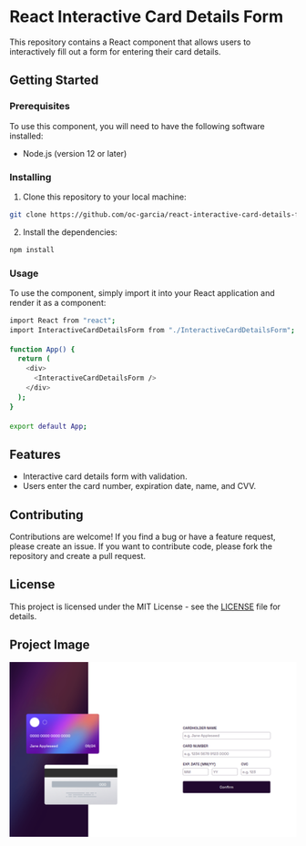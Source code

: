 # React Interactive Card Details Form

This repository contains a React component that allows users to interactively fill out a form for entering their card details.

## Getting Started

### Prerequisites

To use this component, you will need to have the following software installed:

- Node.js (version 12 or later)

### Installing

1. Clone this repository to your local machine:

```bash
git clone https://github.com/oc-garcia/react-interactive-card-details-form.git
```
   
2. Install the dependencies:
  
```bash
npm install
```
  
### Usage
To use the component, simply import it into your React application and render it as a component:

```bash
import React from "react";
import InteractiveCardDetailsForm from "./InteractiveCardDetailsForm";

function App() {
  return (
    <div>
      <InteractiveCardDetailsForm />
    </div>
  );
}

export default App;
```

## Features

- Interactive card details form with validation.
- Users enter the card number, expiration date, name, and CVV.

## Contributing

Contributions are welcome! If you find a bug or have a feature request, please create an issue. If you want to contribute code, please fork the repository and create a pull request.

## License

This project is licensed under the MIT License - see the [LICENSE](LICENSE) file for details.

## Project Image
![](./public/Design/Screenshot%20from%202023-03-09%2016-49-47.png#vitrinedev)


